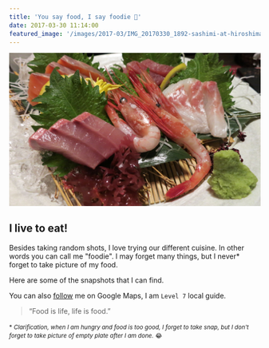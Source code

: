 ```yaml
---
title: 'You say food, I say foodie 🍭'
date: 2017-03-30 11:14:00
featured_image: '/images/2017-03/IMG_20170330_1892-sashimi-at-hiroshima-1600x1000.jpg'
---
```


![](/images/2017-03/IMG_20170330_1892-sashimi-at-hiroshima-1600x1000.jpg)

## I live to eat!
Besides taking random shots, I love trying our different cuisine. In other words you can call me "foodie".
I may forget many things, but I never* forget to take picture of my food.

Here are some of the snapshots that I can find.


You can also [follow](https://www.google.com/maps/contrib/107431117693660399546/reviews/@36.6377836,-88.8707038,5z?hl=en-CA) me on Google Maps, I am `Level 7` local guide. 

> “Food is life, life is food.”

<small>* _Clarification, when I am hungry and food is too good, I forget to take snap, but I don't forget to take picture of empty plate after I am done._ 😂</small> 
